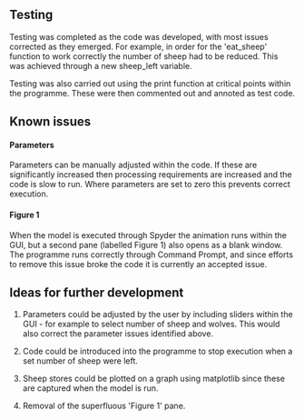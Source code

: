 ## Testing
Testing was completed as the code was developed, with most issues corrected as they emerged.  For example, in order for the 'eat_sheep' function to work correctly the number of sheep had to be reduced.  This was achieved through a new sheep_left variable.

Testing was also carried out using the print function at critical points within the programme.  These were then commented out and annoted as test code.

## Known issues 
#### Parameters
Parameters can be manually adjusted within the code.  If these are significantly increased then processing requirements are increased and the code is slow to run.  Where parameters are set to zero this prevents correct execution. 
#### Figure 1
When the model is executed through Spyder the animation runs within the GUI, but a second pane (labelled Figure 1) also opens as a blank window.  The programme runs correctly through Command Prompt, and since efforts to remove this issue broke the code it is currently an accepted issue.

## Ideas for further development

1.  Parameters could be adjusted by the user by including sliders within the GUI - for example to select number of sheep and wolves.  This would also correct the parameter issues identified above.

2.  Code could be introduced into the programme to stop execution when a set number of sheep were left.

3.  Sheep stores could be plotted on a graph using matplotlib since these are captured when the model is run.

4.  Removal of the superfluous 'Figure 1' pane.
